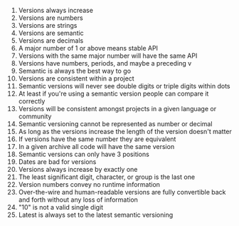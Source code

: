 1. Versions always increase
1. Versions are numbers
1. Versions are strings
1. Versions are semantic
1. Versions are decimals
1. A major number of 1 or above means stable API
1. Versions with the same major number will have the same API
1. Versions have numbers, periods, and maybe a preceding v
1. Semantic is always the best way to go
1. Versions are consistent within a project
1. Semantic versions will never see double digits or triple digits within dots
1. At least if you're using a semantic version people can compare it correctly
1. Versions will be consistent amongst projects in a given language or
   community
1. Semantic versioning cannot be represented as number or decimal
1. As long as the versions increase the length of the version doesn't matter
1. If versions have the same number they are equivalent
1. In a given archive all code will have the same version
1. Semantic versions can only have 3 positions
1. Dates are bad for versions
1. Versions always increase by exactly one
1. The least significant digit, character, or group is the last one
1. Version numbers convey no runtime information
1. Over-the-wire and human-readable versions are fully convertible back
   and forth without any loss of information
1. "10" is not a valid single digit
1. Latest is always set to the latest semantic versioning
